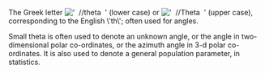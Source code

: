 The Greek letter
!['  //theta  '](../dictionary/equation_images/1143.1..png) (lower case)
or !['  //Theta  '](../dictionary/equation_images/1143.2..png) (upper
case), corresponding to the English \\'th\\'; often used for angles.

Small theta is often used to denote an unknown angle, or the angle in
two-dimensional polar co-ordinates, or the azimuth angle in 3-d polar
co-ordinates. It is also used to denote a general population parameter,
in statistics.
